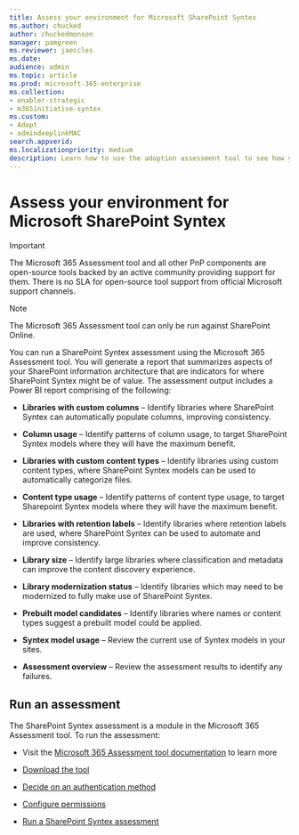 ```yaml
---
title: Assess your environment for Microsoft SharePoint Syntex
ms.author: chucked
author: chuckedmonson
manager: pamgreen
ms.reviewer: jaeccles
ms.date:
audience: admin
ms.topic: article
ms.prod: microsoft-365-enterprise
ms.collection:
- enabler-strategic
- m365initiative-syntex
ms.custom: 
- Adopt
- admindeeplinkMAC
search.appverid:
ms.localizationpriority: medium
description: Learn how to use the adoption assessment tool to see how your organization can benefit from SharePoint Syntex.
---
```


# Assess your environment for Microsoft SharePoint Syntex

> [!IMPORTANT]
> The Microsoft 365 Assessment tool and all other PnP components are open-source tools backed by an active community providing support for them. There is no SLA for open-source tool support from official Microsoft support channels. 

> [!NOTE]
> The Microsoft 365 Assessment tool can only be run against SharePoint Online. 

You can run a SharePoint Syntex assessment using the Microsoft 365 Assessment tool. You will generate a report that summarizes aspects of your SharePoint information architecture that are indicators for where SharePoint Syntex might be of value. The assessment output includes a Power BI report comprising of the following: 

- **Libraries with custom columns** – Identify libraries where SharePoint Syntex can automatically populate columns, improving consistency. 

- **Column usage** – Identify patterns of column usage, to target SharePoint Syntex models where they will have the maximum benefit. 

- **Libraries with custom content types** – Identify libraries using custom content types, where SharePoint Syntex models can be used to automatically categorize files. 

- **Content type usage** – Identify patterns of content type usage, to target Sharepoint Syntex models where they will have the maximum benefit. 

- **Libraries with retention labels** – Identify libraries where retention labels are used, where SharePoint Syntex can be used to automate and improve consistency. 

- **Library size** – Identify large libraries where classification and metadata can improve the content discovery experience. 

- **Library modernization status** – Identify libraries which may need to be modernized to fully make use of SharePoint Syntex. 

- **Prebuilt model candidates** – Identify libraries where names or content types suggest a prebuilt model could be applied. 

- **Syntex model usage** – Review the current use of Syntex models in your sites. 

- **Assessment overview** – Review the assessment results to identify any failures. 

## Run an assessment

The SharePoint Syntex assessment is a module in the Microsoft 365 Assessment tool. To run the assessment: 

- Visit the [Microsoft 365 Assessment tool documentation](https://pnp.github.io/pnpassessment/index.html) to learn more 

- [Download the tool](https://pnp.github.io/pnpassessment/using-the-assessment-tool/download.html) 

- [Decide on an authentication method](https://pnp.github.io/pnpassessment/using-the-assessment-tool/setupauth.html)

- [Configure permissions](https://pnp.github.io/pnpassessment/sharepoint-syntex/requirements.html) 

- [Run a SharePoint Syntex assessment](https://pnp.github.io/pnpassessment/sharepoint-syntex/assess.html) 

